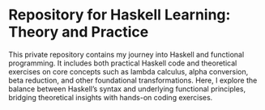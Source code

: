 # Repository for Haskell Learning: Theory and Practice

This private repository contains my journey into Haskell and functional programming. It includes both practical Haskell code and theoretical exercises on core concepts such as lambda calculus, alpha conversion, beta reduction, and other foundational transformations. Here, I explore the balance between Haskell’s syntax and underlying functional principles, bridging theoretical insights with hands-on coding exercises.
